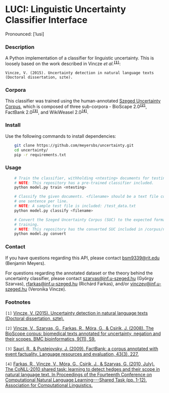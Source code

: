 # LUCI: Linguistic Uncertainty Classifier Interface

Pronounced: &#91;&#x2C8;lusi&#93;

### Description

A Python implementation of a classifier for linguistic uncertainty. This is loosely based on the work described in Vincze <em>et al.</em><sup><b>[`[1]`](#f1)</b></sup>:

```
Vincze, V. (2015). Uncertainty detection in natural language texts (Doctoral dissertation, szte).
```

### Corpora

This classifier was trained using the human-annotated [Szeged Uncertainty Corpus](http://rgai.inf.u-szeged.hu/index.php?lang=en&page=uncertainty), which is composed of three sub-corpora - BioScape 2.0<sup><b>[`[2]`](#f2)</b></sup>, FactBank 2.0<sup><b>[`[3]`](#f3)</b></sup>, and WikiWeasel 2.0<sup><b>[`[4]`](#f4)</b></sup>.

### Install

Use the following commands to install dependencies:

``` bash
    git clone https://github.com/meyersbs/uncertainty.git
    cd uncertainty/
    pip -r requirements.txt
```

### Usage

``` bash
    # Train the classifier, withholding <ntesting> documents for testing.
    # NOTE: This repository has a pre-trained classifier included.
    python model.py train <ntesting>

    # Classify the given documents. <filename> should be a text file containing
    # one sentence per line.
    # NOTE: A sample test file is included: /test_data.txt
    python model.py classify <filename>

    # Convert the Szeged Uncertainty Corpus (SUC) to the expected format for
    # training.
    # NOTE: This repository has the converted SUC included in /corpus/new/
    python model.py convert
```

### Contact
If you have questions regarding this API, please contact [bsm9339@rit.edu](mailto:bsm9339@rit.edu) (Benjamin Meyers).

For questions regarding the annotated dataset or the theory behind the uncertainty classifier, please contact [szarvas@inf.u-szeged.hu](mailto:szarvas@inf.u-szeged.hu) (György Szarvas), [rfarkas@inf.u-szeged.hu](mailto:rfarkas@inf.u-szeged.hu) (Richárd Farkas), and/or [vinczev@inf.u-szeged.hu](mailto:vinczev@inf.u-szeged.hu) (Veronika Vincze).

### Footnotes

<a name="f1">`[1]`</a> [Vincze, V. (2015). Uncertainty detection in natural language texts (Doctoral dissertation, szte).](http://doktori.bibl.u-szeged.hu/2291/1/Vincze_Veronika_tezis.pdf)

<a name="f2">`[2]`</a> [Vincze, V., Szarvas, G., Farkas, R., Móra, G., & Csirik, J. (2008). The BioScope corpus: biomedical texts annotated for uncertainty, negation and their scopes. BMC bioinformatics, 9(11), S9.](https://bmcbioinformatics.biomedcentral.com/articles/10.1186/1471-2105-9-S11-S9)

<a name="f3">`[3]`</a> [Saurí, R., & Pustejovsky, J. (2009). FactBank: a corpus annotated with event factuality. Language resources and evaluation, 43(3), 227.](https://link.springer.com/article/10.1007/s10579-0$)

<a name="f4">`[4]`</a> [Farkas, R., Vincze, V., Móra, G., Csirik, J., & Szarvas, G. (2010, July). The CoNLL-2010 shared task: learning to detect hedges and their scope in natural language text. In Proceedings of the Fourteenth Conference on Computational Natural Language Learning---Shared Task (pp. 1-12). Association for Computational Linguistics.](https://www.researchgate.net/profile/Domonkos_Tikk2/publication/2347862$)
